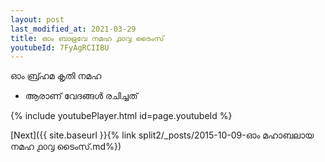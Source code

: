 ```yaml
---
layout: post
last_modified_at: 2021-03-29
title: ഓം ബാഭ്രവേ നമഹ ൧൦൮ ടൈംസ്
youtubeId: 7FyAgRCIIBU
---
```

 
 
 ഓം ബ്ര്ഹമ കൃതി നമഹ 
 
 -  ആരാണ് വേദങ്ങൾ രചിച്ചത് 
 
  
 
  
 
 
 
 
 
 


{% include youtubePlayer.html id=page.youtubeId %}
 
[Next]({{ site.baseurl }}{% link  split2/_posts/2015-10-09-ഓം മഹാബലായ നമഹ ൧൦൮ ടൈംസ്.md%})
 
